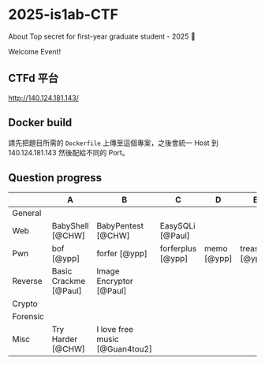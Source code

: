 # 2025-is1ab-CTF
About Top secret for first-year graduate student - 2025 🥷


Welcome Event!


## CTFd 平台

http://140.124.181.143/

## Docker build

請先把題目所需的 `Dockerfile` 上傳至這個專案，之後會統一 Host 到 140.124.181.143 然後配給不同的 Port。

## Question progress


|          | A | B | C | D | E | F |
| --- | --- | --- | --- | --- | --- | --- |
| General  |        |     |      |      |      |
| Web      | BabyShell [@CHW]  | BabyPentest [@CHW] | EasySQLi [@Paul] |      |      |      |
| Pwn      | bof [@ypp] | forfer [@ypp] | forferplus [@ypp] | memo [@ypp] | treasure [@ypp] | zero [@ypp] |
| Reverse  | Basic Crackme [@Paul] | Image Encryptor [@Paul] |   |   |   |   |
| Crypto   |   |   |   |   |   |
| Forensic |   |   |   |   |   |
| Misc     | Try Harder [@CHW] | I love free music [@Guan4tou2]  |   |   |   |
